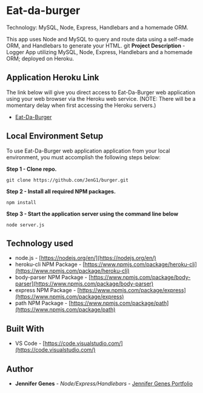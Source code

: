 # Eat-da-burger

Technology: MySQL, Node, Express, Handlebars and a homemade ORM.

This app uses Node and MySQL to query and route data using a self-made ORM, and Handlebars to generate your HTML.
git
**Project Description** - Logger App utilizing MySQL, Node, Express, Handlebars and a homemade ORM; deployed on Heroku.

## Application Heroku Link
The link below will give you direct access to Eat-Da-Burger web application using your web browser via the Heroku web service. (NOTE: There will be a momentary delay when first accessing the Heroku servers.)


* [Eat-Da-Burger](https://sleepy-brushlands-52487.herokuapp.com/)

## Local Environment Setup
To use Eat-Da-Burger web application application from your local environment, you must accomplish the following steps below:

**Step 1 - Clone repo.**
```
git clone https://github.com/JenG1/burger.git
```
**Step 2 - Install all required NPM packages.**
```
npm install
```
**Step 3 - Start the application server using the command line below**
```
node server.js
```

## Technology used
- node.js - [https://nodejs.org/en/](https://nodejs.org/en/)
- heroku-cli NPM Package - [https://www.npmjs.com/package/heroku-cli](https://www.npmjs.com/package/heroku-cli)
- body-parser NPM Package - [https://www.npmjs.com/package/body-parser](https://www.npmjs.com/package/body-parser)
- express NPM Package - [https://www.npmjs.com/package/express](https://www.npmjs.com/package/express)
- path NPM Package - [https://www.npmjs.com/package/path](https://www.npmjs.com/package/path)


## Built With

* VS Code - [https://code.visualstudio.com/](https://code.visualstudio.com/)

## Author

* **Jennifer Genes** - *Node/Express/Handlebars* - [Jennifer Genes Portfolio](https://react-portfolio-jg.herokuapp.com/)